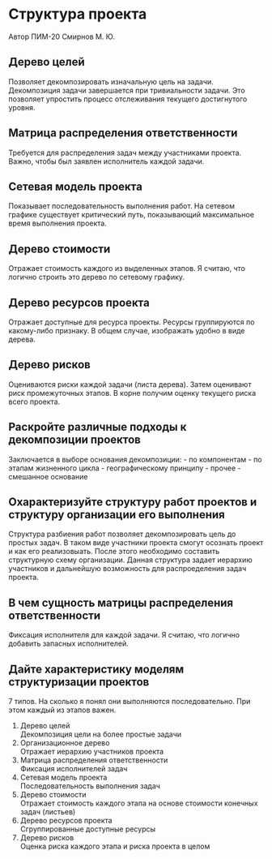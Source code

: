 # Структура проекта  
Автор ПИМ-20 Смирнов М. Ю.  
## Дерево целей
Позволяет декомпозировать изначальную цель на задачи. Декомпозиция задачи завершается при тривиальности задачи. Это позволяет упростить процесс отслеживания текущего достигнутого уровня. 
## Матрица распределения ответственности
Требуется для распределения задач между участниками проекта. Важно, чтобы был заявлен исполнитель каждой задачи.
## Сетевая модель проекта
Показывает последовательность выполнения работ. На сетевом графике существует критический путь, показывающий максимальное время выполнения проекта.
## Дерево стоимости
Отражает стоимость каждого из выделенных этапов. Я считаю, что логично строить это дерево по сетевому графику.
## Дерево ресурсов проекта
Отражает доступные для ресурса проекты. Ресурсы группируются по какому-либо признаку. В общем случае, изображать удобно в виде дерева.
## Дерево рисков
Оцениваются риски каждой задачи (листа дерева). Затем оценивают риск промежуточных этапов. В корне получим оценку текущего риска всего проекта.
## Раскройте различные подходы к декомпозиции проектов
Заключается в выборе основания декомпозиции:
    - по компонентам
    - по этапам жизненного цикла
    - географическому принципу
    - прочее
    - смешанное основание
## Охарактеризуйте структуру работ проектов и структуру организации его выполнения
Структура разбиения работ позволяет декомпозировать цель до простых задач. В таком виде участники проекта смогут осознать проект и как его реализовыать.
После этого необходимо составить структурную схему организации. Данная структура задает иерархию участников и дальнейшую возможность для распроеделения задач проекта.
## В чем сущность матрицы распределения ответственности
Фиксация исполнителя для каждой задачи. Я считаю, что логично добавить запасных исполнителей.
## Дайте характеристику моделям структуризации проектов
7 типов. На сколько я понял они выполняются последовательно. При этом каждый из этапов важен.  
1. Дерево целей  
Декомпозиция цели на более простые задачи
2. Организационное дерево  
Отражает иерархию участников проекта
3. Матрица распределения ответственности  
Фиксация исполнителей задач
4. Сетевая модель проекта  
Последовательность выполнения задач
5. Дерево стоимости  
Отражает стоимость каждого этапа на основе стоимости конечных задач (листьев)
6. Дерево ресурсов проекта  
Сгруппированные доступные ресурсы
7. Дерево рисков  
Оценка риска каждого этапа и риска проекта в целом